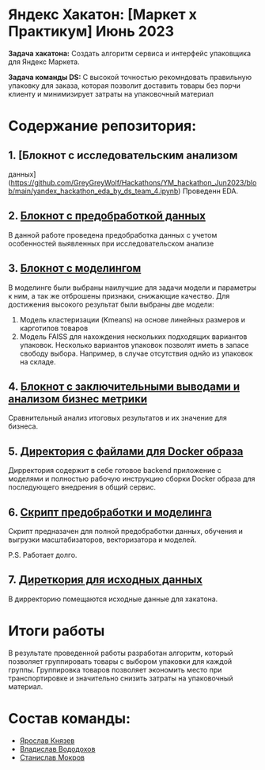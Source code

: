 # Яндекс Хакатон: [Маркет х Практикум] Июнь 2023
**Задача хакатона:** Создать алгоритм сервиса и интерфейс упаковщика для Яндекс Маркета.

**Задача команды DS:** С высокой точностью рекомндовать правильную упаковку для заказа, которая позволит доставить товары без порчи клиенту и 
минимизирует затраты на упаковочный материал

# Содержание репозитория:

## 1. [Блокнот с исследовательским анализом 
данных](https://github.com/GreyGreyWolf/Hackathons/YM_hackathon_Jun2023/blob/main/yandex_hackathon_eda_by_ds_team_4.ipynb)
Проведенн EDA.

## 2. [Блокнот с предобработкой данных](https://github.com/GreyGreyWolf/Hackathons/YM_hackathon_Jun2023/yandex_hackathon_preproseccing_by_ds_team_4.ipynb)
В данной работе проведена предобработка данных с учетом особенностей выявленных при исследовательском анализе

## 3. [Блокнот с моделингом](https://github.com/GreyGreyWolf/Hackathons/YM_hackathon_Jun2023/yandex_hackathon_modelling_by_ds_team_4.ipynb)
В моделинге были выбраны наилучшие для задачи модели и параметры к ним, а так же отброшены признаки, снижающие качество. Для достижения высокого результат были выбраны две 
модели:

1. Модель кластеризации (Kmeans) на основе линейных размеров и карготипов товаров
2. Модель FAISS для нахождения нескольких подходящих вариантов упаковок. Несколько вариантов упаковок позволят иметь в запасе свободу выбора. Например, в случае отсутствия 
однйо из упаковок на складе.

## 4. [Блокнот с заключительными выводами и анализом бизнес метрики](https://github.com/GreyGreyWolf/Hackathons/YM_hackathon_Jun2023/yandex_hackathon_result_by_ds_team_4.ipynb)
Сравнительный анализ итоговых результатов и их значение для бизнеса.

## 5. [Директория с файлами для Docker образа](https://github.com/GreyGreyWolf/Hackathons/YM_hackathon_Jun2023//for_docker_images)
Дирректория содержит в себе готовое backend приложение с моделями и  полностью рабочую инструкцию сборки Docker образа для последующего внедрения в общий сервис.

## 6. [Скрипт предобработки и моделинга](https://github.com/GreyGreyWolf/Hackathons/YM_hackathon_Jun2023/preprocessing_data_and_train_model.py)
Скрипт предназачен для полной предобработки данных, обучения и выгрузки масштабизаторов, векторизатора и моделей.

P.S. Работает долго.

## 7. [Диреткория для исходных данных](https://github.com/GreyGreyWolf/Hackathons/YM_hackathon_Jun2023/initial_data)
В дирректорию помещаются исходные данные для хакатона.

# Итоги работы
В результате проведенной работы разработан алгоритм, который позволяет группировать товары с выбором упаковки для каждой группы. Группировка товаров позволяет экономить место 
при транспортировке и значительно снизить затраты на упаковочный материал.

# Состав команды:

- [Ярослав Князев](https://github.com/Yaroslav-Kn)
- [Владислав Вододохов](https://github.com/uladzislau21)
- [Станислав Мокров](https://github.com/GreyGreyWolf)
